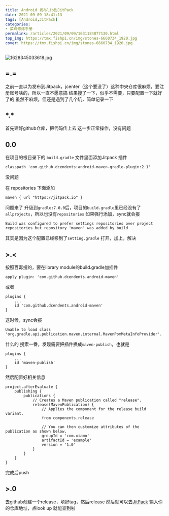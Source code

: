 ```yaml
---
title: Android 发布lib到JitPack
date: 2021-09-09 18:41:13
tags: [Android,JitPack]
categories: 
- 菜鸡修炼手册
permalink: /articles/2021/09/09/1631184077130.html
top_img: https://tmx.fishpi.cn/img/stones-6660734_1920.jpg
cover: https://tmx.fishpi.cn/img/stones-6660734_1920.jpg
---
```

![1628345033618.jpg](https://tmx.fishpi.cn/img/stones-6660734_1920.jpg)

## =.= 
之前一直以为发布到Jitpack，jcenter（这个要没了）这种中央仓库很麻烦，要注册账号啥的，所以一直不愿意搞
结果搜了一下，似乎不需要，只要配置一下就好了的
虽然不麻烦，但还是遇到了几个坑，简单记录一下

## \*.\*
首先建好github仓库，把代码传上去
这一步正常操作，没有问题

## 0.0
在项目的根目录下的 `build.gradle` 文件里面添加Jitpack 插件
```
classpath 'com.github.dcendents:android-maven-gradle-plugin:2.1'
```
没问题

在 repositories 下面添加
```
maven { url "https://jitpack.io" }
```
问题来了
升级到`gradle:7.0.0`后，项目的`build.gradle`里已经没有了`allprojects`，所以也没有`repositories`
如果强行添加，sync就会报
```
Build was configured to prefer settings repositories over project repositories but repository 'maven' was added by build
```
其实是因为这个配置已经移到了`setting.gradle`
打开，加上，解决

## >.<
按照百毒搜的，要在library module的build.gradle加插件
```
apply plugin: 'com.github.dcendents.android-maven'
```
或者
```
plugins {
    ...
    id 'com.github.dcendents.android-maven'
}
```
这时候，sync会报
```
Unable to load class 'org.gradle.api.publication.maven.internal.MavenPomMetaInfoProvider'.
```
什么的
搜索一番，发现需要把插件换成`maven-publish`，也就是
```
plugins {
    ...
    id 'maven-publish'
}
```

然后配置好相关信息
```
project.afterEvaluate {
    publishing {
        publications {
            // Creates a Maven publication called "release".
            release(MavenPublication) {
                // Applies the component for the release build variant.
                from components.release

                // You can then customize attributes of the publication as shown below.
                groupId = 'com.xiamo'
                artifactId = 'example'
                version = '1.0'
            }
        }
    }
}

```
完成后push

## >.0
去github创建一个release，填好tag，然后release
然后就可以去[JitPack](https://jitpack.io/)
输入你的仓库地址，点look up
就能查到啦